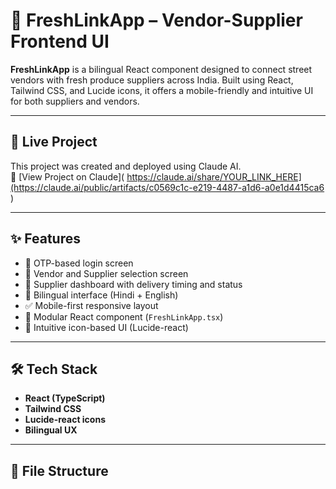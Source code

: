 # 🥬 FreshLinkApp – Vendor-Supplier Frontend UI

**FreshLinkApp** is a bilingual React component designed to connect street vendors with fresh produce suppliers across India. Built using React, Tailwind CSS, and Lucide icons, it offers a mobile-friendly and intuitive UI for both suppliers and vendors.

---

## 🚀 Live Project
This project was created and deployed using Claude AI.  
🔗 [View Project on Claude]( https://claude.ai/share/YOUR_LINK_HERE](https://claude.ai/public/artifacts/c0569c1c-e219-4487-a1d6-a0e1d4415ca6 )  

---

## ✨ Features

- 🧾 OTP-based login screen
- 🧑 Vendor and Supplier selection screen
- 🛒 Supplier dashboard with delivery timing and status
- 🔄 Bilingual interface (Hindi + English)
- ✅ Mobile-first responsive layout
- 🧩 Modular React component (`FreshLinkApp.tsx`)
- 🧠 Intuitive icon-based UI (Lucide-react)

---

## 🛠️ Tech Stack

- **React (TypeScript)**
- **Tailwind CSS**
- **Lucide-react icons**
- **Bilingual UX**

---

## 📁 File Structure

